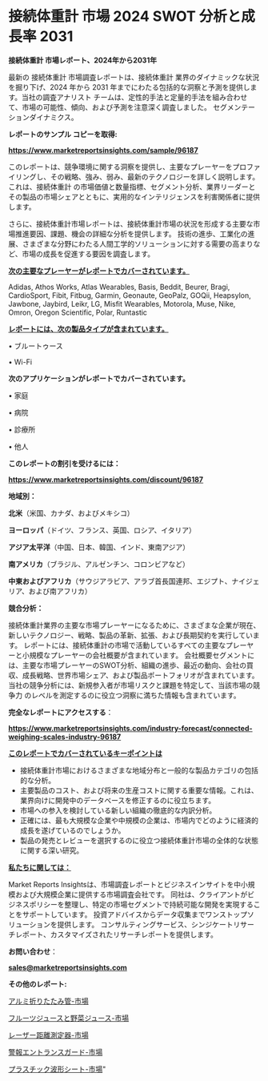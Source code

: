 # 接続体重計 市場 2024 SWOT 分析と成長率 2031

<strong>接続体重計 市場レポート、2024年から2031年</strong>

最新の 接続体重計 市場調査レポートは、接続体重計 業界のダイナミックな状況を掘り下げ、2024 年から 2031 年までにわたる包括的な洞察と予測を提供します。当社の調査アナリスト チームは、定性的手法と定量的手法を組み合わせて、市場の可能性、傾向、および予測を注意深く調査しました。 セグメンテーションダイナミクス。



<strong>レポートのサンプル コピーを取得:</strong> <a href=https://www.marketreportsinsights.com/sample/96187>

<strong><u>https://www.marketreportsinsights.com/sample/96187</u></strong></a>

このレポートは、競争環境に関する洞察を提供し、主要なプレーヤーをプロファイリングし、その戦略、強み、弱み、最新のテクノロジーを詳しく説明します。 これは、接続体重計 の市場価値と数量指標、セグメント分析、業界リーダーとその製品の市場シェアとともに、実用的なインテリジェンスを利害関係者に提供します。

さらに、接続体重計市場レポートは、接続体重計市場の状況を形成する主要な市場推進要因、課題、機会の詳細な分析を提供します。 技術の進歩、工業化の進展、さまざまな分野にわたる人間工学的ソリューションに対する需要の高まりなど、市場の成長を促進する要因を調査します。



<strong><u>次の主要なプレーヤーがレポートでカバーされています。</u></strong>

Adidas, Athos Works, Atlas Wearables, Basis, Beddit, Beurer, Bragi, CardioSport, Fibit, Fitbug, Garmin, Geonaute, GeoPalz, GOQii, Heapsylon, Jawbone, Jaybird, Leikr, LG, Misfit Wearables, Motorola, Muse, Nike, Omron, Oregon Scientific, Polar, Runtastic



<strong><u><b>レポートには、次の製品タイプが含まれています。</b></u></strong>

• ブルートゥース

• Wi-Fi



<strong><b>次のアプリケーションがレポートでカバーされています。</b></strong>

• 家庭

• 病院

• 診療所

• 他人



<strong><b>このレポートの割引を受けるには：</b></strong><a href=https://www.marketreportsinsights.com/discount/96187>

<strong><u>https://www.marketreportsinsights.com/discount/96187</u></strong></a>



<strong>地域別：</strong>



<strong>北米</strong>（米国、カナダ、およびメキシコ）



<strong>ヨーロッパ</strong>（ドイツ、フランス、英国、ロシア、イタリア）



<strong>アジア太平洋</strong>（中国、日本、韓国、インド、東南アジア）



<strong>南アメリカ</strong>（ブラジル、アルゼンチン、コロンビアなど）



<strong>中東およびアフリカ</strong>（サウジアラビア、アラブ首長国連邦、エジプト、ナイジェリア、および南アフリカ）



<strong>競合分析：</strong>

接続体重計業界の主要な市場プレーヤーになるために、さまざまな企業が現在、新しいテクノロジー、戦略、製品の革新、拡張、および長期契約を実行しています。 レポートには、接続体重計の市場で活動しているすべての主要なプレーヤーと小規模なプレーヤーの会社概要が含まれています。 会社概要セグメントには、主要な市場プレーヤーのSWOT分析、組織の進歩、最近の動向、会社の買収、成長戦略、世界市場シェア、および製品ポートフォリオが含まれています。 当社の競争分析には、新規参入者が市場リスクと課題を特定して、当該市場の競争力 のレベルを測定するのに役立つ洞察に満ちた情報も含まれています。



<strong>完全なレポートにアクセスする</strong>：

<a href=https://www.marketreportsinsights.com/industry-forecast/connected-weighing-scales-industry-96187>

<strong><u>https://www.marketreportsinsights.com/industry-forecast/connected-weighing-scales-industry-96187</u></strong></a>



<strong><u><b>このレポートでカバーされているキーポイントは</b></u></strong>
<ul>
  <li>接続体重計市場におけるさまざまな地域分布と一般的な製品カテゴリの包括的な分析。</li>
  <li>主要製品のコスト、および将来の生産コストに関する重要な情報。これは、業界向けに開発中のデータベースを修正するのに役立ちます。</li>
  <li>市場への参入を検討している新しい組織の徹底的な内訳分析。</li>
  <li>正確には、最も大規模な企業や中規模の企業は、市場内でどのように経済的成長を遂げているのでしょうか。</li>
  <li>製品の発売とレビューを選択するのに役立つ接続体重計市場の全体的な状態に関する深い研究。</li>
</ul>


<strong><u><b>私たちに関しては：</b></u></strong>

Market Reports Insightsは、市場調査レポートとビジネスインサイトを中小規模および大規模企業に提供する市場調査会社です。 同社は、クライアントがビジネスポリシーを整理し、特定の市場セグメントで持続可能な開発を実現することをサポートしています。 投資アドバイスからデータ収集までワンストップソリューションを提供します。 コンサルティングサービス、シンジケートリサーチレポート、カスタマイズされたリサーチレポートを提供します。



<strong><b>お問い合わせ</b></strong>：

<a href=mailto:sales@marketreportsinsights.com>

<strong><u>sales@marketreportsinsights.com</u></strong></a>



<strong>その他のレポート:</strong>

<a href=https://www.linkedin.com/pulse/アルミ折りたたみ管-市場-2023-総合分析と事業成長戦略-2030-oui8f/>アルミ折りたたみ管-市場</a>

<a href=https://www.linkedin.com/pulse/フルーツジュースと野菜ジュース-市場-2023-swot-分析と最新イノベーション-wm9zf/>フルーツジュースと野菜ジュース-市場</a>

<a href=https://www.linkedin.com/pulse/レーザー距離測定器-市場-2030-年までの需要に焦点を当てた-2023-年調査レポート-6kn5f/>レーザー距離測定器-市場</a>

<a href=https://www.linkedin.com/pulse/警報エントランスガード-市場-2023-総合分析と事業成長戦略-2030-qjl8f/>警報エントランスガード-市場</a>

<a href=https://www.linkedin.com/pulse/プラスチック波形シート-市場-2023-推進要因と成長機会-2030-analytics-achievers-24-analysis-fmeif/>プラスチック波形シート-市場</a>"
